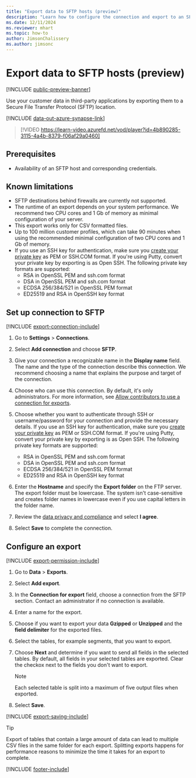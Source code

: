 ```yaml
---
title: "Export data to SFTP hosts (preview)"
description: "Learn how to configure the connection and export to an SFTP location."
ms.date: 12/11/2024
ms.reviewer: mhart
ms.topic: how-to
author: JimsonChalissery
ms.author: jimsonc
---
```


# Export data to SFTP hosts (preview)

[!INCLUDE [public-preview-banner](includes/public-preview-banner.md)]

Use your customer data in third-party applications by exporting them to a Secure File Transfer Protocol (SFTP) location.

[!INCLUDE [data-out-azure-synapse-link](includes/data-out-azure-synapse-link.md)]

> [!VIDEO https://learn-video.azurefd.net/vod/player?id=4b890285-3115-4a4b-8379-f06af29a0460]

## Prerequisites

- Availability of an SFTP host and corresponding credentials.

## Known limitations

- SFTP destinations behind firewalls are currently not supported.
- The runtime of an export depends on your system performance. We recommend two CPU cores and 1 Gb of memory as minimal configuration of your server.
- This export works only for CSV formatted files.
- Up to 100 million customer profiles, which can take 90 minutes when using the recommended minimal configuration of two CPU cores and 1 Gb of memory.
- If you use an SSH key for authentication, make sure you [create your private key](/azure/virtual-machines/linux/create-ssh-keys-detailed#basic-example) as PEM or SSH.COM format. If you're using Putty, convert your private key by exporting is as Open SSH. The following private key formats are supported:
  - RSA in OpenSSL PEM and ssh.com format
  - DSA in OpenSSL PEM and ssh.com format
  - ECDSA 256/384/521 in OpenSSL PEM format
  - ED25519 and RSA in OpenSSH key format

## Set up connection to SFTP

[!INCLUDE [export-connection-include](includes/export-connection-admn.md)]

1. Go to **Settings** > **Connections**.

1. Select **Add connection** and choose **SFTP**.

1. Give your connection a recognizable name in the **Display name** field. The name and the type of the connection describe this connection. We recommend choosing a name that explains the purpose and target of the connection.

1. Choose who can use this connection. By default, it's only administrators. For more information, see [Allow contributors to use a connection for exports](connections.md#allow-contributors-to-use-a-connection-for-exports).

1. Choose whether you want to authenticate through SSH or username/password for your connection and provide the necessary details. If you use an SSH key for authentication, make sure you [create your private key](/azure/virtual-machines/linux/create-ssh-keys-detailed#basic-example) as PEM or SSH.COM format. If you're using Putty, convert your private key by exporting is as Open SSH. The following private key formats are supported:
   - RSA in OpenSSL PEM and ssh.com format
   - DSA in OpenSSL PEM and ssh.com format
   - ECDSA 256/384/521 in OpenSSL PEM format
   - ED25519 and RSA in OpenSSH key format

1. Enter the **Hostname** and specify the **Export folder** on the FTP server. The export folder must be lowercase. The system isn't case-sensitive and creates folder names in lowercase even if you use capital letters in the folder name.

1. Review the [data privacy and compliance](connections.md#data-privacy-and-compliance) and select **I agree**.

1. Select **Save** to complete the connection.

## Configure an export

[!INCLUDE [export-permission-include](includes/export-permission.md)]

1. Go to **Data** > **Exports**.

1. Select **Add export**.

1. In the **Connection for export** field, choose a connection from the SFTP section. Contact an administrator if no connection is available.

1. Enter a name for the export.

1. Choose if you want to export your data **Gzipped** or **Unzipped** and the **field delimiter** for the exported files.

1. Select the tables, for example segments, that you want to export.

1. Choose **Next** and determine if you want to send all fields in the selected tables. By default, all fields in your selected tables are exported. Clear the checkox next to the fields you don't want to export.

   > [!NOTE]
   > Each selected table is split into a maximum of five output files when exported.

1. Select **Save**.

[!INCLUDE [export-saving-include](includes/export-saving.md)]

> [!TIP]
> Export of tables that contain a large amount of data can lead to multiple CSV files in the same folder for each export. Splitting exports happens for performance reasons to minimize the time it takes for an export to complete.

[!INCLUDE [footer-include](includes/footer-banner.md)]
